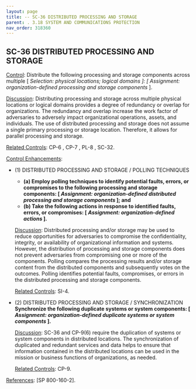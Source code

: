```yaml
---
layout: page
title: -- SC-36 DISTRIBUTED PROCESSING AND STORAGE 
parent: . 3.18 SYSTEM AND COMMUNICATIONS PROTECTION 
nav_order: 318360 
---
```


## SC-36 DISTRIBUTED PROCESSING AND STORAGE

<ins>Control</ins>: Distribute the following processing and storage components across multiple [ _Selection: physical locations; logical domains ]: [ Assignment: organization-defined processing and storage components_ ].

<ins>Discussion</ins>: Distributing processing and storage across multiple physical locations or logical domains provides a degree of redundancy or overlap for organizations. The redundancy and overlap increase the work factor of adversaries to adversely impact organizational operations, assets, and individuals. The use of distributed processing and storage does not assume a single primary processing or storage location. Therefore, it allows for parallel processing and storage.

<ins>Related Controls</ins>: CP-6 , CP-7 , PL-8 , SC-32.

<ins>Control Enhancements</ins>:
   
* (1) DISTRIBUTED PROCESSING AND STORAGE / POLLING TECHNIQUES<br>
    * **(a) Employ polling techniques to identify potential faults, errors, or compromises to the following processing and storage components: [ _Assignment: organization-defined distributed processing and storage components_ ]; and**
    * **(b) Take the following actions in response to identified faults, errors, or compromises: [ _Assignment: organization-defined actions_ ].**

    <ins>Discussion</ins>: Distributed processing and/or storage may be used to reduce opportunities for adversaries to compromise the confidentiality, integrity, or availability of organizational information and systems. However, the distribution of processing and storage components does not prevent adversaries from compromising one or more of the components. Polling compares the processing results and/or storage content from the distributed components and subsequently votes on the outcomes. Polling identifies potential faults, compromises, or errors in the distributed processing and storage components.

    <ins>Related Controls</ins>: SI-4.
   
* (2) DISTRIBUTED PROCESSING AND STORAGE / SYNCHRONIZATION<br>
**Synchronize the following duplicate systems or system components: [ _Assignment: organization-defined duplicate systems or system components_ ].**

    <ins>Discussion</ins>: SC-36 and CP-9(6) require the duplication of systems or system components in distributed locations. The synchronization of duplicated and redundant services and data helps to ensure that information contained in the distributed locations can be used in the mission or business functions of organizations, as needed.

    <ins>Related Controls</ins>: CP-9.
   
<ins>References</ins>: [SP 800-160-2].
   

